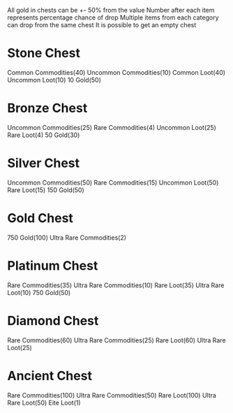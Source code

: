 All gold in chests can be +- 50% from the value
Number after each item represents percentage chance of drop
Multiple items from each category can drop from the same chest
It is possible to get an empty chest
# Stone Chest #
  Common Commodities(40)
  Uncommon Commodities(10)
  Common Loot(40)
  Uncommon Loot(10)
  10 Gold(50)
# Bronze Chest #
  Uncommon Commodities(25)
  Rare Commodities(4)
  Uncommon Loot(25)
  Rare Loot(4)
  50 Gold(30)
# Silver Chest #
  Uncommon Commodities(50)
  Rare Commodities(15)
  Uncommon Loot(50)
  Rare Loot(15)
  150 Gold(50)
# Gold Chest #
  750 Gold(100)
  Ultra Rare Commodities(2)
# Platinum Chest #
  Rare Commodities(35)
  Ultra Rare Commodities(10)
  Rare Loot(35)
  Ultra Rare Loot(10)
  750 Gold(50)
# Diamond Chest #
  Rare Commodities(60)
  Ultra Rare Commodities(25)
  Rare Loot(60)
  Ultra Rare Loot(25)
# Ancient Chest #
  Rare Commodities(100)
  Ultra Rare Commodities(50)
  Rare Loot(100)
  Ultra Rare Loot(50)
  Eite Loot(1)

  